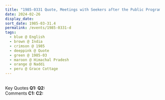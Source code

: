 ```yaml
---
title: "1985-0331 Quote, Meetings with Seekers after the Public Program, Grace Cottage, Talnoo, Naddi (11 kms NNE of Dharmaśhālā), Himachal Pradesh, India"
date: 2024-02-26
display_date: 
sort_date: 1985-03-31.4
permalink: /events/1985-0331-d
tags:
  - blue @ English
  - brown @ India
  - crimson @ 1985
  - deeppink @ Quote
  - green @ 1985-03
  - maroon @ Himachal Pradesh
  - orange @ Naddi
  - peru @ Grace Cottage
---
```


<br>

<wave-list>
  <list-title color="DarkSeaGreen" width="55">Key Quotes</list-title>
  <list-item color="BlanchedAlmond" width="280"><b>Q1:</b> <i></i></list-item>
  <list-item color="Lavender" width="280"><b>Q2:</b> <i></i></list-item>
</wave-list>

<br>

<wave-list>
  <list-title color="DarkSeaGreen" width="55">Comments</list-title>
  <list-item color="BlanchedAlmond" width="280"><b>C1:</b> <i></i></list-item>
  <list-item color="Lavender" width="280"><b>C2:</b> <i></i></list-item>
</wave-list>